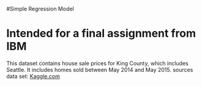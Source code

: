 #Simple Regression Model
<h1>Intended for a final assignment from IBM</h1>
<p1>This dataset contains house sale prices for King County, which includes Seattle. It includes homes sold between May 2014 and May 2015. sources data set: <a href="https://www.kaggle.com/datasets/harlfoxem/housesalesprediction">Kaggle.com</a></p1>
